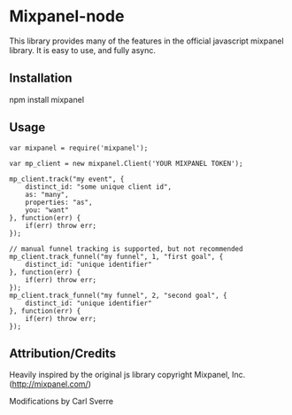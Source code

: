 Mixpanel-node
=============

This library provides many of the features in the official javascript mixpanel library.  It is easy to use, and fully async.

Installation
------------

npm install mixpanel

Usage
-----

	var mixpanel = require('mixpanel');

	var mp_client = new mixpanel.Client('YOUR MIXPANEL TOKEN');

	mp_client.track("my event", {
		distinct_id: "some unique client id",
		as: "many",
		properties: "as",
		you: "want"
	}, function(err) {
		if(err) throw err;
	});
	
	// manual funnel tracking is supported, but not recommended
	mp_client.track_funnel("my funnel", 1, "first goal", {
		distinct_id: "unique identifier"
	}, function(err) {
		if(err) throw err;
	});
	mp_client.track_funnel("my funnel", 2, "second goal", {
		distinct_id: "unique identifier"
	}, function(err) {
		if(err) throw err;
	});

Attribution/Credits
-------------------

Heavily inspired by the original js library copyright Mixpanel, Inc.
(http://mixpanel.com/)

Modifications by Carl Sverre